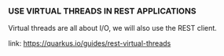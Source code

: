 ### USE VIRTUAL THREADS IN REST APPLICATIONS

Virtual threads are all about I/O, we will also use the REST client.

link: https://quarkus.io/guides/rest-virtual-threads

